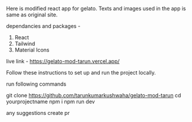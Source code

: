Here is modified react app for gelato. Texts and images used in the app is same as original site.

dependancies and packages -
1. React
2. Tailwind
3. Material Icons

live link - https://gelato-mod-tarun.vercel.app/

Follow these instructions to set up and run the project locally.

run following commands

   git clone https://github.com/tarunkumarkushwaha/gelato-mod-tarun
   cd yourprojectname
   npm i 
   npm run dev

any suggestions create pr
